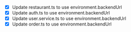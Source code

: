 - [x] Update restaurant.ts to use environment.backendUrl
- [x] Update auth.ts to use environment.backendUrl
- [x] Update user.service.ts to use environment.backendUrl
- [x] Update order.ts to use environment.backendUrl
